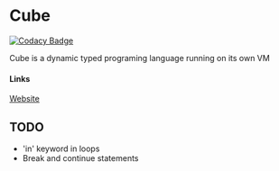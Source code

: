 # Cube
[![Codacy Badge](https://api.codacy.com/project/badge/Grade/e4d2f7967ef04a9991155b5a52738474)](https://www.codacy.com/app/alexander.ti.ufv/Cube?utm_source=github.com&amp;utm_medium=referral&amp;utm_content=AlexanderSilvaB/Cube&amp;utm_campaign=Badge_Grade)


Cube is a dynamic typed programing language running on its own VM

#### Links
[Website](https://alexandersilvab.github.io/cube/)



## TODO
* 'in' keyword in loops
* Break and continue statements